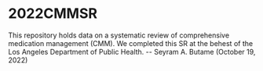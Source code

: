 # 2022CMMSR
This repository holds data on a systematic review of comprehensive medication management (CMM). We completed this SR at the behest of the Los Angeles Department of Public Health.
-- Seyram A. Butame (October 19, 2022)
